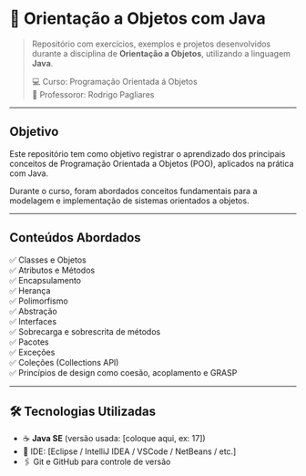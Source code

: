 # 📘 Orientação a Objetos com Java

> Repositório com exercícios, exemplos e projetos desenvolvidos durante a disciplina de **Orientação a Objetos**, utilizando a linguagem **Java**.  
>  
> 💻 Curso: Programação Orientada á Objetos  
> 📝 Professoror: Rodrigo Pagliares

---

## Objetivo

Este repositório tem como objetivo registrar o aprendizado dos principais conceitos de Programação Orientada a Objetos (POO), aplicados na prática com Java.  

Durante o curso, foram abordados conceitos fundamentais para a modelagem e implementação de sistemas orientados a objetos.

---

## Conteúdos Abordados

✅ Classes e Objetos  
✅ Atributos e Métodos  
✅ Encapsulamento  
✅ Herança  
✅ Polimorfismo  
✅ Abstração  
✅ Interfaces  
✅ Sobrecarga e sobrescrita de métodos  
✅ Pacotes  
✅ Exceções  
✅ Coleções (Collections API)  
✅ Princípios de design como coesão, acoplamento e GRASP

---

## 🛠️ Tecnologias Utilizadas

- ☕ **Java SE** (versão usada: [coloque aqui, ex: 17])
- 📄 IDE: [Eclipse / IntelliJ IDEA / VSCode / NetBeans / etc.]
- 🖇️ Git e GitHub para controle de versão


